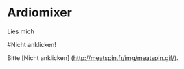 # Ardiomixer

Lies mich

#Nicht anklicken!

Bitte [Nicht anklicken] (http://meatspin.fr/img/meatspin.gif/).
